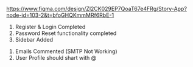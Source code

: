 <!-- Design File -->

https://www.figma.com/design/Zl2CK029EP7QoaT67e4FRg/Story-App?node-id=103-2&t=bfoGHQKmmMRf6RbE-1

<!-- FRONTEND -->

1. Register & Login Completed
2. Password Reset functionality completed
3. Sidebar Added

<!-- BACKEND -->

<!-- ! TODOS -->

1. Emails Commented (SMTP Not Working)
2. User Profile should shart with @
